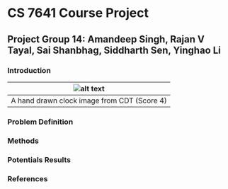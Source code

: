 # CS 7641 Course Project

## Project Group 14: Amandeep Singh, Rajan V Tayal, Sai Shanbhag, Siddharth Sen, Yinghao Li

### Introduction
| ![alt text](https://d3000t1r8yrm6n.cloudfront.net/uploads/ckeditor/pictures/236/image.png) | 
|:--:| 
| A hand drawn clock image from CDT (Score 4) |


### Problem Definition

### Methods

### Potentials Results

### References
